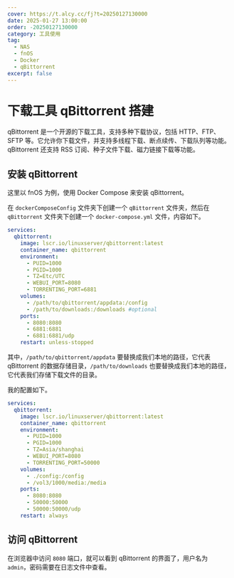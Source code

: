```yaml
---
cover: https://t.alcy.cc/fj?t=20250127130000
date: 2025-01-27 13:00:00
order: -20250127130000
category: 工具使用
tag:
  - NAS
  - fnOS
  - Docker
  - qBittorrent
excerpt: false
---
```


# 下载工具 qBittorrent 搭建

qBittorrent 是一个开源的下载工具，支持多种下载协议，包括 HTTP、FTP、SFTP 等。它允许你下载文件，并支持多线程下载、断点续传、下载队列等功能。qBittorrent 还支持 RSS 订阅、种子文件下载、磁力链接下载等功能。

## 安装 qBittorrent

这里以 fnOS 为例，使用 Docker Compose 来安装 qBittorrent。

在 `dockerComposeConfig` 文件夹下创建一个 `qBittorrent` 文件夹，然后在 `qBittorrent` 文件夹下创建一个 `docker-compose.yml` 文件，内容如下。

```yaml title="docker-compose.yml"
services:
  qbittorrent:
    image: lscr.io/linuxserver/qbittorrent:latest
    container_name: qbittorrent
    environment:
      - PUID=1000
      - PGID=1000
      - TZ=Etc/UTC
      - WEBUI_PORT=8080
      - TORRENTING_PORT=6881
    volumes:
      - /path/to/qbittorrent/appdata:/config
      - /path/to/downloads:/downloads #optional
    ports:
      - 8080:8080
      - 6881:6881
      - 6881:6881/udp
    restart: unless-stopped
```

其中，`/path/to/qbittorrent/appdata` 要替换成我们本地的路径，它代表 qBittorrent 的数据存储目录，`/path/to/downloads` 也要替换成我们本地的路径，它代表我们存储下载文件的目录。

我的配置如下。

```yaml title="docker-compose.yml"
services:
  qbittorrent:
    image: lscr.io/linuxserver/qbittorrent:latest
    container_name: qbittorrent
    environment:
      - PUID=1000
      - PGID=1000
      - TZ=Asia/shanghai
      - WEBUI_PORT=8080
      - TORRENTING_PORT=50000
    volumes:
      - ./config:/config
      - /vol3/1000/media:/media
    ports:
      - 8080:8080
      - 50000:50000
      - 50000:50000/udp
    restart: always
```

## 访问 qBittorrent

在浏览器中访问 `8080` 端口，就可以看到 qBittorrent 的界面了，用户名为 `admin`，密码需要在日志文件中查看。
